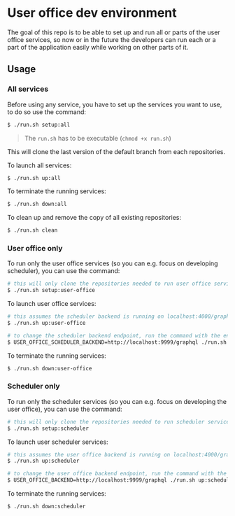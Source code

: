 # User office dev environment

The goal of this repo is to be able to set up and run all or parts of the user office services, so now or in the future the developers can run each or a part of the application easily while working on other parts of it.

## Usage

### All services

Before using any service, you have to set up the services you want to use,
to do so use the command:

```bash
$ ./run.sh setup:all
```

> The `run.sh` has to be executable (`chmod +x run.sh`)

This will clone the last version of the default branch from each repositories.

To launch all services:

```bash
$ ./run.sh up:all
```

To terminate the running services:

```bash
$ ./run.sh down:all
```

To clean up and remove the copy of all existing repositories:

```bash
$ ./run.sh clean
```

### User office only

To run only the user office services (so you can e.g. focus on developing scheduler), you can use the command:

```bash
# this will only clone the repositories needed to run user office services
$ ./run.sh setup:user-office
```

To launch user office services:

```bash
# this assumes the scheduler backend is running on localhost:4000/graphql
$ ./run.sh up:user-office

# to change the scheduler backend endpoint, run the command with the environment variable
$ USER_OFFICE_SCHEDULER_BACKEND=http://localhost:9999/graphql ./run.sh up:user-office
```

To terminate the running services:

```bash
$ ./run.sh down:user-office
```

### Scheduler only

To run only the scheduler services (so you can e.g. focus on developing the user office), you can use the command:

```bash
# this will only clone the repositories needed to run scheduler services
$ ./run.sh setup:scheduler
```

To launch user scheduler services:

```bash
# this assumes the user office backend is running on localhost:4000/graphql
$ ./run.sh up:scheduler

# to change the user office backend endpoint, run the command with the environment variable
$ USER_OFFICE_BACKEND=http://localhost:9999/graphql ./run.sh up:scheduler
```

To terminate the running services:

```bash
$ ./run.sh down:scheduler
```
